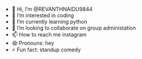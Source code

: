 - 👋 Hi, I’m @REVANTHNAIDU9844
- 👀 I’m interested in coding
- 🌱 I’m currently learning python
- 💞️ I’m looking to collaborate on group administation
- 📫 How to reach me instagram
- 😄 Pronouns: hey
- ⚡ Fun fact: standup comedy

<!---
REVANTHNAIDU9844/REVANTHNAIDU9844 is a ✨ special ✨ repository because its `README.md` (this file) appears on your GitHub profile.
You can click the Preview link to take a look at your changes.
--->
